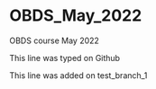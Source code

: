 # OBDS_May_2022
OBDS course May 2022

This line was typed on Github

This line was added on test_branch_1

